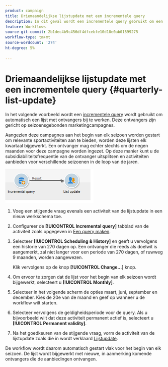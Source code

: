 ```yaml
---
product: campaign
title: Driemaandelijkse lijstupdate met een incrementele query
description: In dit geval wordt een incrementele query gebruikt om een lijst met ontvangers automatisch bij te werken.
feature: Workflows
source-git-commit: 2b1dec4b9c456df4dfcebfe10d18e0ab01599275
workflow-type: tm+mt
source-wordcount: '274'
ht-degree: 5%

---
```


# Driemaandelijkse lijstupdate met een incrementele query {#quarterly-list-update}



In het volgende voorbeeld wordt een [incrementele query](incremental-query.md) wordt gebruikt om automatisch een lijst met ontvangers bij te werken. Deze ontvangers zijn gericht op seizoensgebonden marketingcampagnes.

Aangezien deze campagnes aan het begin van elk seizoen worden gestart om relevante sportactiviteiten aan te bieden, worden deze lijsten elk kwartaal bijgewerkt. Een ontvanger mag echter slechts om de negen maanden voor deze campagne worden ingezet. Op deze manier kunt u de subsidiabiliteitsfrequentie van de ontvanger uitsplitsen en activiteiten aanbieden voor verschillende seizoenen in de loop van de jaren.

![](assets/incremental_query_example.png)

1. Voeg een stijgende vraag evenals een activiteit van de lijstupdate in een nieuw werkschema toe.
1. Configureer de **[!UICONTROL Incremental query]** tabblad van de activiteit zoals opgegeven in [Een query maken](query.md#creating-a-query).
1. Selecteer **[!UICONTROL Scheduling & History]** en geeft u vervolgens een historie van 270 dagen op. Een ontvanger die reeds als doelwit is aangemerkt, zal niet langer voor een periode van 270 dagen, of ruwweg 9 maanden, worden aangewezen.

   Klik vervolgens op de knop **[!UICONTROL Change...]** knop.

1. Om ervoor te zorgen dat de lijst voor het begin van elk seizoen wordt bijgewerkt, selecteert u **[!UICONTROL Monthly]**.
1. Selecteer in het volgende scherm de opties maart, juni, september en december. Kies de 20e van de maand en geef op wanneer u de workflow wilt starten.
1. Selecteer vervolgens de geldigheidsperiode voor de query. Als u bijvoorbeeld wilt dat deze activiteit permanent actief is, selecteert u **[!UICONTROL Permanent validity]**.

1. Na het goedkeuren van de stijgende vraag, vorm de activiteit van de lijstupdate zoals die in wordt verklaard [Lijstupdate](list-update.md).

De workflow wordt daarom automatisch gestart vlak voor het begin van elk seizoen. De lijst wordt bijgewerkt met nieuwe, in aanmerking komende ontvangers die de aanbiedingen ontvangen.
